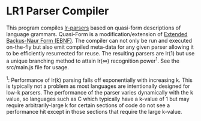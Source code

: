 # LR1 Parser Compiler

This program compiles [lr-parsers](https://en.wikipedia.org/wiki/LR_parser) based on quasi-form descriptions of language grammars.
Quasi-Form is a modification/extension of [Extended Backus-Naur Form (EBNF)](https://en.wikipedia.org/wiki/Extended_Backus%E2%80%93Naur_form).
The compiler can not only be run and executed on-the-fly but also emit compiled meta-data for any given parser allowing it to be efficiently resurrected for reuse. 
The resulting parsers are lr(1) but use a unique branching method to attain lr(∞) recognition power<sup>1</sup>. See the src/main.js file for usage.

<sup>1</sup>: Performance of lr(k) parsing falls off exponentially with increasing k. This is typically not a problem as most languages are intentionally designed for low-k parsers.
The performance of the parser varies dynamically with the k value, so languages such as C which typically have a k-value of 1 but may require arbitrarily-large k for certain sections of code do not see a performance hit except in those sections that require the large k-value.